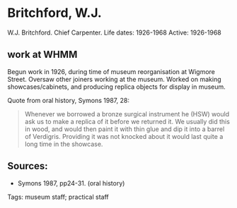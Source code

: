 # Britchford, W.J.

W.J. Britchford. Chief Carpenter. Life dates: 1926-1968 Active: 1926-1968

## work at WHMM
Begun work in 1926, during time of museum reorganisation at Wigmore Street. Oversaw other joiners working at the museum. Worked on making showcases/cabinets, and producing replica objects for display in museum.

Quote from oral history, Symons 1987, 28:

> Whenever we borrowed a bronze surgical instrument he \(HSW\) would ask us to make a replica of it before we returned it. We usually did this in wood, and would then paint it with thin glue and dip it into a barrel of Verdigris. Providing it was not knocked about it would last quite a long time in the showcase.

## Sources:
* Symons 1987, pp24-31. (oral history)

Tags: museum staff; practical staff

